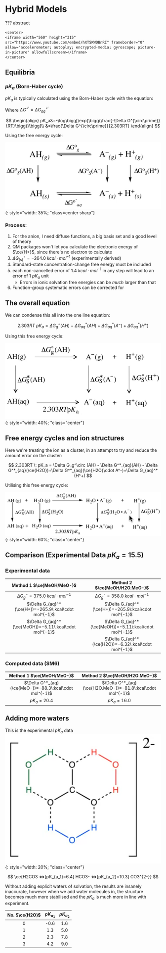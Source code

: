 # Hybrid Models

??? abstract
	
	<center>
	<iframe width="560" height="315" src="https://www.youtube.com/embed/hXT5KWDBnRI" frameborder="0" allow="accelerometer; autoplay; encrypted-media; gyroscope; picture-in-picture" allowfullscreen></iframe>
	</center>



## Equilibria

### $pK_a$ (Born-Haber cycle)

$pK_a$ is typically calculated using the Born-Haber cycle with the equation:

Where $\Delta G^{\circ\prime}=\Delta G^{\circ\prime}_{aq}$


$$
\begin{align}
pK_a&=-\log\bigg[\exp{\bigg(\frac{-\Delta G^{\circ\prime}}{RT}\bigg)}\bigg]\\
&=\frac{\Delta G^{\circ\prime}}{2.303RT}
\end{align}
$$

Using the free energy cycle:

![!image](7.1.png){: style="width: 35%; "class=center sharp"}

### Process:

1. For the anion, I need diffuse functions, a big basis set and a good level of theory
2. QM packages won't let you calculate the electronic energy of $\ce{H+}$, since there's no electron to calculate
3. $\Delta G^\circ_{(s)}=-264.0\:kcal\cdot mol^{-1}$ (experimentally derived)
4. Standard-state concentration-change free energy must be included
5. each non-cancelled error of $1.4\:kcal\cdot mol^{-1}$ in any step will lead to an error of 1 $pK_a$ unit
   * Errors in ionic solvation free energies can be *much* larger than that
6. Function-group systematic errors can be corrected for

## The overall equation

We can condense this all into the one line equation:

$$
2.303RT\:pK_a=\Delta G_g^\circ(AH)-\Delta G^*_{aq}(AH)+\Delta G^*_{aq}(A^-)+\Delta G_{aq}^*(H^+)
$$

Using this free energy cycle:

![!image](7.2.png){: style="width: 40%; "class="center"}

## Free energy cycles and ion structures

Here we're treating the ion as a cluster, in an attempt to try and reduce the amount error on the cluster:

$$
2.303RT \: pK_a = \Delta G_g^\circ (AH) - \Delta G^*_{aq}(AH) - \Delta G^*_{aq}(\ce{H2O})+\Delta G^*_{aq}(\ce{H2O}\cdot A^-)+\Delta G_{aq}^*(H^+)
$$

Utilising this free energy cycle:

![!image](7.3.png){: style="width: 60%; "class="center"}



## Comparison (Experimental Data $pK_a=15.5$)

### Experimental data

|               Method 1 $\ce{MeOH/MeO-}$                |             Method 2 $\ce{MeOH/H2O.MeO-}$              |
| :----------------------------------------------------: | :----------------------------------------------------: |
|      $\Delta G^\circ_g=375.0\:kcal\cdot mol^{-1}$      |      $\Delta G^\circ_g=358.0\:kcal\cdot mol^{-1}$      |
| $\Delta G_{aq}^*(\ce{H+})=-265.9\:kcal\cdot mol^{-1}$  | $\Delta G_{aq}^*(\ce{H+})=-265.9\:kcal\cdot mol^{-1}$  |
| $\Delta G_{aq}^*(\ce{MeOH})=-5.11\:kcal\cdot mol^{-1}$ | $\Delta G_{aq}^*(\ce{MeOH})=-5.11\:kcal\cdot mol^{-1}$ |
|                                                        | $\Delta G_{aq}^*(\ce{H2O})=-6.32\:kcal\cdot mol^{-1}$  |

### Computed data (SM6)

|               Method 1 $\ce{MeOH/MeO-}$                |               Method 2 $\ce{MeOH/H2O.MeO-}$                |
| :----------------------------------------------------: | :--------------------------------------------------------: |
| $\Delta G^*_{aq}(\ce{MeO-})=-88.3\:kcal\cdot mol^{-1}$ | $\Delta G^*_{aq}(\ce{H2O.MeO-})=-81.8\:kcal\cdot mol^{-1}$ |
|                      $pK_a=20.4$                       |                        $pK_a=16.0$                         |

## Adding more waters

This is the experimental $pK_a$ data![!image](7.4.png){: style="width: 20%; "class="center"}

$$
\ce{H2CO3 <=>[pK_{a_1}=6.4] HCO3- <=>[pK_{a_2}=10.3] CO3^{2-}}
$$

Without adding explicit waters of solvation, the results are insanely inaccurate, however when we add water molecules in, the structure becomes much more stabilised  and the $pK_a$ is much more in line with experiment.

| No. $\ce{H2O}$ | $pK_{a_1}$ | $pK_{a_2}$ |
| :------------: | :--------: | :--------: |
|       0        |    -0.6    |    1.6     |
|       1        |    1.3     |    5.0     |
|       2        |    2.3     |    7.8     |
|       3        |    4.2     |    9.0     |



